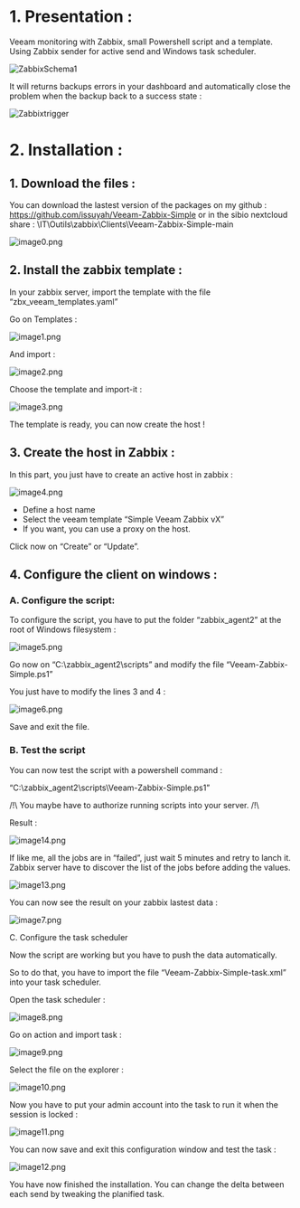 # 1. Presentation :

Veeam monitoring with Zabbix, small Powershell script and a template. Using Zabbix sender for active send and Windows task scheduler.

![ZabbixSchema1](https://github.com/issuyah/Veeam-Zabbix-Simple/blob/main/assets/ZabbixSchema1.png)

It will returns backups errors in your dashboard and automatically close the problem when the backup back to a success state :

![Zabbixtrigger](https://github.com/issuyah/Veeam-Zabbix-Simple/blob/main/assets/trigger.png)


# 2. Installation :

## 1. Download the files :

You can download the lastest version of the packages on my github : https://github.com/issuyah/Veeam-Zabbix-Simple or in the sibio nextcloud share : \IT\Outils\zabbix\Clients\Veeam-Zabbix-Simple-main

![image0.png](https://github.com/issuyah/Veeam-Zabbix-Simple/blob/main/assets/installation/image0.png)

## 2. Install the zabbix template :

In your zabbix server, import the template with the file “zbx_veeam_templates.yaml”

Go on Templates :

![image1.png](https://github.com/issuyah/Veeam-Zabbix-Simple/blob/main/assets/installation/image1.png)

And import :

![image2.png](https://github.com/issuyah/Veeam-Zabbix-Simple/blob/main/assets/installation/image2.png)

Choose the template and import-it :

![image3.png](https://github.com/issuyah/Veeam-Zabbix-Simple/blob/main/assets/installation/image3.png)

The template is ready, you can now create the host !

## 3. Create the host in Zabbix :

In this part, you just have to create an active host in zabbix :

![image4.png](https://github.com/issuyah/Veeam-Zabbix-Simple/blob/main/assets/installation/image4.png)

- Define a host name
- Select the veeam template “Simple Veeam Zabbix vX”
- If you want, you can use a proxy on the host.

Click now on “Create” or “Update”.

## 4. Configure the client on windows :

### A. Configure the script:

To configure the script, you have to put the folder “zabbix_agent2” at the root of Windows filesystem :

![image5.png](https://github.com/issuyah/Veeam-Zabbix-Simple/blob/main/assets/installation/image5.png)

Go now on “C:\zabbix_agent2\scripts” and modify the file “Veeam-Zabbix-Simple.ps1”

You just have to modify the lines 3 and 4 :

![image6.png](https://github.com/issuyah/Veeam-Zabbix-Simple/blob/main/assets/installation/image6.png)

Save and exit the file.

### B. Test the script

You can now test the script with a powershell command :

“C:\zabbix_agent2\scripts\Veeam-Zabbix-Simple.ps1”

/!\ You maybe have to authorize running scripts into your server. /!\

Result :

![image14.png](https://github.com/issuyah/Veeam-Zabbix-Simple/blob/main/assets/installation/image14.png)

If like me, all the jobs are in “failed”, just wait 5 minutes and retry to lanch it. Zabbix server have to discover the list of the jobs before adding the values.

![image13.png](https://github.com/issuyah/Veeam-Zabbix-Simple/blob/main/assets/installation/image13.png)

You can now see the result on your zabbix lastest data :

![image7.png](https://github.com/issuyah/Veeam-Zabbix-Simple/blob/main/assets/installation/image7.png)

C. Configure the task scheduler

Now the script are working but you have to push the data automatically.

So to do that, you have to import the file “Veeam-Zabbix-Simple-task.xml” into your task scheduler.

Open the task scheduler : 

![image8.png](https://github.com/issuyah/Veeam-Zabbix-Simple/blob/main/assets/installation/image8.png)

Go on action and import task :

![image9.png](https://github.com/issuyah/Veeam-Zabbix-Simple/blob/main/assets/installation/image9.png)

Select the file on the explorer :

![image10.png](https://github.com/issuyah/Veeam-Zabbix-Simple/blob/main/assets/installation/image10.png)

Now you have to put your admin account into the task to run it when the session is locked :

![image11.png](https://github.com/issuyah/Veeam-Zabbix-Simple/blob/main/assets/installation/image11.png)

You can now save and exit this configuration window and test the task :

![image12.png](https://github.com/issuyah/Veeam-Zabbix-Simple/blob/main/assets/installation/image12.png)

You have now finished the installation. You can change the delta between each send by tweaking the planified task.
